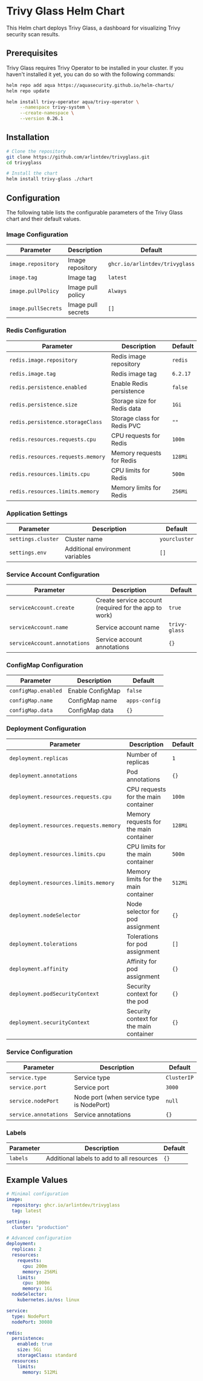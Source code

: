 # Trivy Glass Helm Chart

This Helm chart deploys Trivy Glass, a dashboard for visualizing Trivy security scan results.

## Prerequisites

Trivy Glass requires Trivy Operator to be installed in your cluster. If you haven't installed it yet, you can do so with the following commands:

```bash
helm repo add aqua https://aquasecurity.github.io/helm-charts/
helm repo update

helm install trivy-operator aqua/trivy-operator \
     --namespace trivy-system \
     --create-namespace \
     --version 0.26.1
```

## Installation

```bash
# Clone the repository
git clone https://github.com/arlintdev/trivyglass.git
cd trivyglass

# Install the chart
helm install trivy-glass ./chart
```

## Configuration

The following table lists the configurable parameters of the Trivy Glass chart and their default values.

### Image Configuration

| Parameter | Description | Default |
|-----------|-------------|---------|
| `image.repository` | Image repository | `ghcr.io/arlintdev/trivyglass` |
| `image.tag` | Image tag | `latest` |
| `image.pullPolicy` | Image pull policy | `Always` |
| `image.pullSecrets` | Image pull secrets | `[]` |

### Redis Configuration

| Parameter | Description | Default |
|-----------|-------------|---------|
| `redis.image.repository` | Redis image repository | `redis` |
| `redis.image.tag` | Redis image tag | `6.2.17` |
| `redis.persistence.enabled` | Enable Redis persistence | `false` |
| `redis.persistence.size` | Storage size for Redis data | `1Gi` |
| `redis.persistence.storageClass` | Storage class for Redis PVC | `""` |
| `redis.resources.requests.cpu` | CPU requests for Redis | `100m` |
| `redis.resources.requests.memory` | Memory requests for Redis | `128Mi` |
| `redis.resources.limits.cpu` | CPU limits for Redis | `500m` |
| `redis.resources.limits.memory` | Memory limits for Redis | `256Mi` |

### Application Settings

| Parameter | Description | Default |
|-----------|-------------|---------|
| `settings.cluster` | Cluster name | `yourcluster` |
| `settings.env` | Additional environment variables | `[]` |

### Service Account Configuration

| Parameter | Description | Default |
|-----------|-------------|---------|
| `serviceAccount.create` | Create service account (required for the app to work) | `true` |
| `serviceAccount.name` | Service account name | `trivy-glass` |
| `serviceAccount.annotations` | Service account annotations | `{}` |

### ConfigMap Configuration

| Parameter | Description | Default |
|-----------|-------------|---------|
| `configMap.enabled` | Enable ConfigMap | `false` |
| `configMap.name` | ConfigMap name | `apps-config` |
| `configMap.data` | ConfigMap data | `{}` |

### Deployment Configuration

| Parameter | Description | Default |
|-----------|-------------|---------|
| `deployment.replicas` | Number of replicas | `1` |
| `deployment.annotations` | Pod annotations | `{}` |
| `deployment.resources.requests.cpu` | CPU requests for the main container | `100m` |
| `deployment.resources.requests.memory` | Memory requests for the main container | `128Mi` |
| `deployment.resources.limits.cpu` | CPU limits for the main container | `500m` |
| `deployment.resources.limits.memory` | Memory limits for the main container | `512Mi` |
| `deployment.nodeSelector` | Node selector for pod assignment | `{}` |
| `deployment.tolerations` | Tolerations for pod assignment | `[]` |
| `deployment.affinity` | Affinity for pod assignment | `{}` |
| `deployment.podSecurityContext` | Security context for the pod | `{}` |
| `deployment.securityContext` | Security context for the main container | `{}` |

### Service Configuration

| Parameter | Description | Default |
|-----------|-------------|---------|
| `service.type` | Service type | `ClusterIP` |
| `service.port` | Service port | `3000` |
| `service.nodePort` | Node port (when service type is NodePort) | `null` |
| `service.annotations` | Service annotations | `{}` |

### Labels

| Parameter | Description | Default |
|-----------|-------------|---------|
| `labels` | Additional labels to add to all resources | `{}` |

## Example Values

```yaml
# Minimal configuration
image:
  repository: ghcr.io/arlintdev/trivyglass
  tag: latest

settings:
  cluster: "production"

# Advanced configuration
deployment:
  replicas: 2
  resources:
    requests:
      cpu: 200m
      memory: 256Mi
    limits:
      cpu: 1000m
      memory: 1Gi
  nodeSelector:
    kubernetes.io/os: linux

service:
  type: NodePort
  nodePort: 30080

redis:
  persistence:
    enabled: true
    size: 5Gi
    storageClass: standard
  resources:
    limits:
      memory: 512Mi
